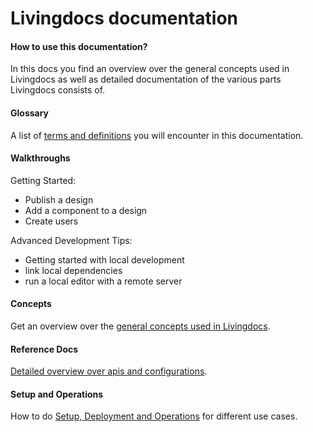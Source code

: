 # Livingdocs documentation


#### How to use this documentation?

In this docs you find an overview over the general concepts used in Livingdocs as well
as detailed documentation of the various parts Livingdocs consists of.


#### Glossary

A list of [terms and definitions](./glossary/glossary.md) you will encounter
in this documentation.


#### Walkthroughs

Getting Started:

- Publish a design
- Add a component to a design
- Create users

Advanced Development Tips:

- Getting started with local development
- link local dependencies
- run a local editor with a remote server


#### Concepts

Get an overview over the [general concepts used in Livingdocs](./concepts).


#### Reference Docs

[Detailed overview over apis and configurations](./reference-docs).


#### Setup and Operations

How to do [Setup, Deployment and Operations](./setup-and-deployment)
for different use cases.
